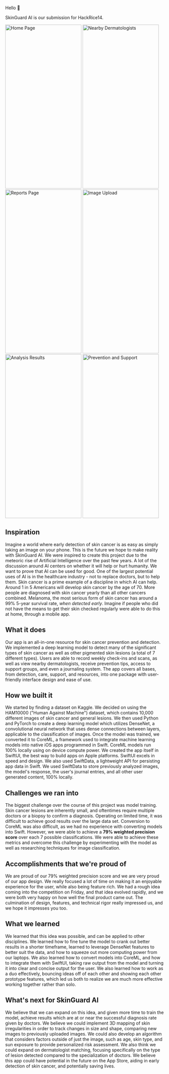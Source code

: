 Hello 👋

SkinGuard AI is our submission for HackRice14.

<img src="https://github.com/user-attachments/assets/a6f7e989-b8dd-4e15-98a6-6f3e258cc2de" alt="Home Page" width="242" height="520">
<img src="https://github.com/user-attachments/assets/22c6f66c-b378-4017-bba5-568df1ae6b1e" alt="Nearby Dermatologists" width="242" height="520">
<img src="https://github.com/user-attachments/assets/5c6808b5-6e75-4c75-8d2b-3b61a8c305fa" alt="Reports Page" width="242" height="520">
<img src="https://github.com/user-attachments/assets/b7dc4e91-02ff-45d7-9337-c2634106c6d6" alt="Image Upload" width="242" height="520">
<img src="https://github.com/user-attachments/assets/5467f9c1-086c-4f43-92a2-0343ed7a9afd" alt="Analysis Results" width="242" height="520">
<img src="https://github.com/user-attachments/assets/6df040e1-2ca3-4b03-9b7f-f39adce6650e" alt="Prevention and Support" width="242" height="520">



## Inspiration
Imagine a world where early detection of skin cancer is as easy as simply taking an image on your phone. This is the future we hope to make reality with SkinGuard AI. We were inspired to create this project due to the meteoric rise of Artificial Intelligence over the past few years. A lot of the discussion around AI centers on whether it will help or hurt humanity. We want to prove that AI can be used for good. One of the largest potential uses of AI is in the healthcare industry - not to replace doctors, but to help them. Skin cancer is a prime example of a discipline in which AI can help. Around 1 in 5 Americans will develop skin cancer by the age of 70. More people are diagnosed with skin cancer yearly than all other cancers combined. Melanoma, the most serious form of skin cancer has around a 99% 5-year survival rate, *when detected early*. Imagine if people who did not have the means to get their skin checked regularly were able to do this at home, through a mobile app. 

## What it does
Our app is an all-in-one resource for skin cancer prevention and detection. We implemented a deep learning model to detect many of the significant types of skin cancer as well as other pigmented skin lesions (a total of 7 different types). Users are able to record weekly check-ins and scans, as well as view nearby dermatologists, receive prevention tips, access to support groups, and even a journaling system. The app covers all bases, from detection, care, support, and resources, into one package with user-friendly interface design and ease of use.

## How we built it
We started by finding a dataset on Kaggle. We decided on using the HAM10000 ("Human Against Machine") dataset, which contains 10,000 different images of skin cancer and general lesions. We then used Python and PyTorch to create a deep learning model which utilizes DenseNet, a convolutional neural network that uses dense connections between layers, applicable to the classification of images. Once the model was trained, we converted it to CoreML, a framework used to integrate machine learning models into native iOS apps programmed in Swift. CoreML models run 100% locally using on device compute power. We created the app itself in SwiftUI, the best way to build apps on Apple platforms. SwiftUI excels in speed and design. We also used SwiftData, a lightweight API for persisting app data in Swift. We used SwiftData to store previously analyzed images, the model's response, the user's journal entries, and all other user generated content, 100% locally.

## Challenges we ran into
The biggest challenge over the course of this project was model training. Skin cancer lesions are inherently small, and oftentimes require multiple doctors or a biopsy to confirm a diagnosis. Operating on limited time, it was difficult to achieve good results over the large data set. Conversion to CoreML was also difficult, as we had no experience with converting models into Swift. However, we were able to achieve a **79% weighted precision score** over each 7 possible classifications. We were able to achieve these metrics and overcome this challenge by experimenting with the model as well as researching techniques for image classification.

## Accomplishments that we're proud of
We are proud of our 79% weighted precision score and we are very proud of our app design. We really focused a lot of time on making it an enjoyable experience for the user, while also being feature rich. We had a rough idea coming into the competition on Friday, and that idea evolved rapidly, and we were both very happy on how well the final product came out. The culmination of design, features, and technical rigor really impressed us, and we hope it impresses you too.

## What we learned
We learned that this idea was possible, and can be applied to other disciplines. We learned how to fine tune the model to crank out better results in a shorter timeframe, learned to leverage DenseNet features to better suit the data, and how to squeeze out more computing power from our laptops. We also learned how to convert models into CoreML, and how to integrate them with SwiftUI, taking raw output from the model and turning it into clear and concise output for the user. We also learned how to work as a duo effectively, bouncing ideas off of each other and showing each other prototype features, which led us both to realize we are much more effective working together rather than solo.

## What's next for SkinGuard AI
We believe that we can expand on this idea, and given more time to train the model, achieve results which are at or near the successful diagnosis rate given by doctors. We believe we could implement 3D mapping of skin irregularities in order to track changes in size and shape, comparing new images to previously uploaded images. We could also develop an algorithm that considers factors outside of just the image, such as age, skin type, and sun exposure to provide personalized risk assessment. We also think we could expand on dermatologist matching, focusing specifically on the type of lesion detected compared to the specialization of doctors. We believe this app could have potential in the future on the App Store, aiding in early detection of skin cancer, and potentially saving lives. 


